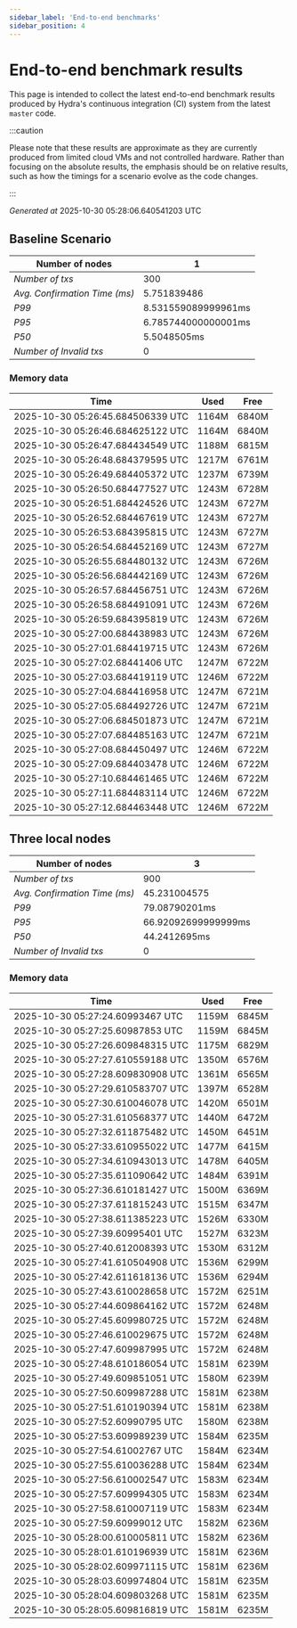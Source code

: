 ```yaml
--- 
sidebar_label: 'End-to-end benchmarks' 
sidebar_position: 4 
--- 
```


# End-to-end benchmark results 

This page is intended to collect the latest end-to-end benchmark  results produced by Hydra's continuous integration (CI) system from  the latest `master` code.

:::caution

Please note that these results are approximate  as they are currently produced from limited cloud VMs and not controlled hardware.  Rather than focusing on the absolute results,   the emphasis should be on relative results,  such as how the timings for a scenario evolve as the code changes.

:::

_Generated at_  2025-10-30 05:28:06.640541203 UTC


## Baseline Scenario



| Number of nodes |  1 | 
| -- | -- |
| _Number of txs_ | 300 |
| _Avg. Confirmation Time (ms)_ | 5.751839486 |
| _P99_ | 8.531559089999961ms |
| _P95_ | 6.785744000000001ms |
| _P50_ | 5.5048505ms |
| _Number of Invalid txs_ | 0 |
      

### Memory data 

 | Time | Used | Free | 
|------------------------------------|------|------|
 | 2025-10-30 05:26:45.684506339 UTC | 1164M | 6840M | 
 | 2025-10-30 05:26:46.684625122 UTC | 1164M | 6840M | 
 | 2025-10-30 05:26:47.684434549 UTC | 1188M | 6815M | 
 | 2025-10-30 05:26:48.684379595 UTC | 1217M | 6761M | 
 | 2025-10-30 05:26:49.684405372 UTC | 1237M | 6739M | 
 | 2025-10-30 05:26:50.684477527 UTC | 1243M | 6728M | 
 | 2025-10-30 05:26:51.684424526 UTC | 1243M | 6727M | 
 | 2025-10-30 05:26:52.684467619 UTC | 1243M | 6727M | 
 | 2025-10-30 05:26:53.684395815 UTC | 1243M | 6727M | 
 | 2025-10-30 05:26:54.684452169 UTC | 1243M | 6727M | 
 | 2025-10-30 05:26:55.684480132 UTC | 1243M | 6726M | 
 | 2025-10-30 05:26:56.684442169 UTC | 1243M | 6726M | 
 | 2025-10-30 05:26:57.684456751 UTC | 1243M | 6726M | 
 | 2025-10-30 05:26:58.684491091 UTC | 1243M | 6726M | 
 | 2025-10-30 05:26:59.684395819 UTC | 1243M | 6726M | 
 | 2025-10-30 05:27:00.684438983 UTC | 1243M | 6726M | 
 | 2025-10-30 05:27:01.684419715 UTC | 1243M | 6726M | 
 | 2025-10-30 05:27:02.68441406 UTC | 1247M | 6722M | 
 | 2025-10-30 05:27:03.684419119 UTC | 1246M | 6722M | 
 | 2025-10-30 05:27:04.684416958 UTC | 1247M | 6721M | 
 | 2025-10-30 05:27:05.684492726 UTC | 1247M | 6721M | 
 | 2025-10-30 05:27:06.684501873 UTC | 1247M | 6721M | 
 | 2025-10-30 05:27:07.684485163 UTC | 1247M | 6721M | 
 | 2025-10-30 05:27:08.684450497 UTC | 1246M | 6722M | 
 | 2025-10-30 05:27:09.684403478 UTC | 1246M | 6722M | 
 | 2025-10-30 05:27:10.684461465 UTC | 1246M | 6722M | 
 | 2025-10-30 05:27:11.684483114 UTC | 1246M | 6722M | 
 | 2025-10-30 05:27:12.684463448 UTC | 1246M | 6722M | 


## Three local nodes



| Number of nodes |  3 | 
| -- | -- |
| _Number of txs_ | 900 |
| _Avg. Confirmation Time (ms)_ | 45.231004575 |
| _P99_ | 79.08790201ms |
| _P95_ | 66.92092699999999ms |
| _P50_ | 44.2412695ms |
| _Number of Invalid txs_ | 0 |
      

### Memory data 

 | Time | Used | Free | 
|------------------------------------|------|------|
 | 2025-10-30 05:27:24.60993467 UTC | 1159M | 6845M | 
 | 2025-10-30 05:27:25.60987853 UTC | 1159M | 6845M | 
 | 2025-10-30 05:27:26.609848315 UTC | 1175M | 6829M | 
 | 2025-10-30 05:27:27.610559188 UTC | 1350M | 6576M | 
 | 2025-10-30 05:27:28.609830908 UTC | 1361M | 6565M | 
 | 2025-10-30 05:27:29.610583707 UTC | 1397M | 6528M | 
 | 2025-10-30 05:27:30.610046078 UTC | 1420M | 6501M | 
 | 2025-10-30 05:27:31.610568377 UTC | 1440M | 6472M | 
 | 2025-10-30 05:27:32.611875482 UTC | 1450M | 6451M | 
 | 2025-10-30 05:27:33.610955022 UTC | 1477M | 6415M | 
 | 2025-10-30 05:27:34.610943013 UTC | 1478M | 6405M | 
 | 2025-10-30 05:27:35.611090642 UTC | 1484M | 6391M | 
 | 2025-10-30 05:27:36.610181427 UTC | 1500M | 6369M | 
 | 2025-10-30 05:27:37.611815243 UTC | 1515M | 6347M | 
 | 2025-10-30 05:27:38.611385223 UTC | 1526M | 6330M | 
 | 2025-10-30 05:27:39.60995401 UTC | 1527M | 6323M | 
 | 2025-10-30 05:27:40.612008393 UTC | 1530M | 6312M | 
 | 2025-10-30 05:27:41.610504908 UTC | 1536M | 6299M | 
 | 2025-10-30 05:27:42.611618136 UTC | 1536M | 6294M | 
 | 2025-10-30 05:27:43.610028658 UTC | 1572M | 6251M | 
 | 2025-10-30 05:27:44.609864162 UTC | 1572M | 6248M | 
 | 2025-10-30 05:27:45.609980725 UTC | 1572M | 6248M | 
 | 2025-10-30 05:27:46.610029675 UTC | 1572M | 6248M | 
 | 2025-10-30 05:27:47.609987995 UTC | 1572M | 6248M | 
 | 2025-10-30 05:27:48.610186054 UTC | 1581M | 6239M | 
 | 2025-10-30 05:27:49.609851051 UTC | 1580M | 6239M | 
 | 2025-10-30 05:27:50.609987288 UTC | 1581M | 6238M | 
 | 2025-10-30 05:27:51.610190394 UTC | 1581M | 6238M | 
 | 2025-10-30 05:27:52.60990795 UTC | 1580M | 6238M | 
 | 2025-10-30 05:27:53.609989239 UTC | 1584M | 6235M | 
 | 2025-10-30 05:27:54.61002767 UTC | 1584M | 6234M | 
 | 2025-10-30 05:27:55.610036288 UTC | 1584M | 6234M | 
 | 2025-10-30 05:27:56.610002547 UTC | 1583M | 6234M | 
 | 2025-10-30 05:27:57.609994305 UTC | 1583M | 6234M | 
 | 2025-10-30 05:27:58.610007119 UTC | 1583M | 6234M | 
 | 2025-10-30 05:27:59.60999012 UTC | 1582M | 6236M | 
 | 2025-10-30 05:28:00.610005811 UTC | 1582M | 6236M | 
 | 2025-10-30 05:28:01.610196939 UTC | 1581M | 6236M | 
 | 2025-10-30 05:28:02.609971115 UTC | 1581M | 6236M | 
 | 2025-10-30 05:28:03.609974804 UTC | 1581M | 6235M | 
 | 2025-10-30 05:28:04.609803268 UTC | 1581M | 6235M | 
 | 2025-10-30 05:28:05.609816819 UTC | 1581M | 6235M | 

